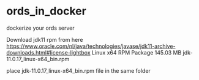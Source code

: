 # ords_in_docker
dockerize your ords server

Download jdk11 rpm from here 
https://www.oracle.com/nl/java/technologies/javase/jdk11-archive-downloads.html#license-lightbox
Linux x64 RPM Package	145.03 MB	jdk-11.0.17_linux-x64_bin.rpm

place jdk-11.0.17_linux-x64_bin.rpm file in the same folder
